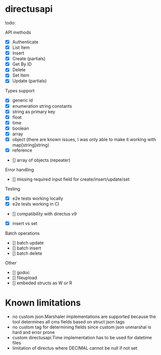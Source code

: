 # directusapi

todo:

API methods

- [x] Authenticate
- [x] List Item
- [x] Insert
- [x] Create (partials)
- [x] Get By ID
- [x] Delete
- [x] Set Item
- [x] Update (partials)

Types support

- [x] generic id
- [x] enumeration string constants
- [x] string as primary key
- [x] float
- [x] time
- [x] boolean
- [x] array
- [x] object (there are known issues, I was only able to make it working with map[string]string)
- [x] reference
- [] array of objects (repeater)

Error handling

- [] missing required input field for create/insert/update/set

Testing

- [x] e2e tests working locally
- [x] e2e tests working in CI
- [] compatibility with directus v9
- [x] insert vs set

Batch operations

- [] batch update
- [] batch insert
- [] batch delete

Other

- [] godoc
- [] fileupload
- [] embeded structs as W or R

# Known limitations

- no custom json.Marshaler implementations are supported because the tool determines all cms fields based on struct json tags
- no custom tag for determining fields since custom json unmarshal is hard and error prone
- custom directusapi.Time implementation has to be used for datetime files
- limitation of directus where DECIMAL cannot be null if not set
